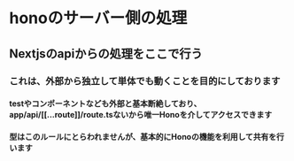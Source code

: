 # honoのサーバー側の処理

## Nextjsのapiからの処理をここで行う

### これは、外部から独立して単体でも動くことを目的にしております

#### testやコンポーネントなども外部と基本断絶しており、app/api/[[...route]]/route.tsないから唯一Honoを介してアクセスできます

#### 型はこのルールにとらわれませんが、基本的にHonoの機能を利用して共有を行います
